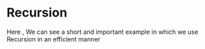 # Recursion
Here , We can see a short and important example in which we use Recursion in an efficient manner
